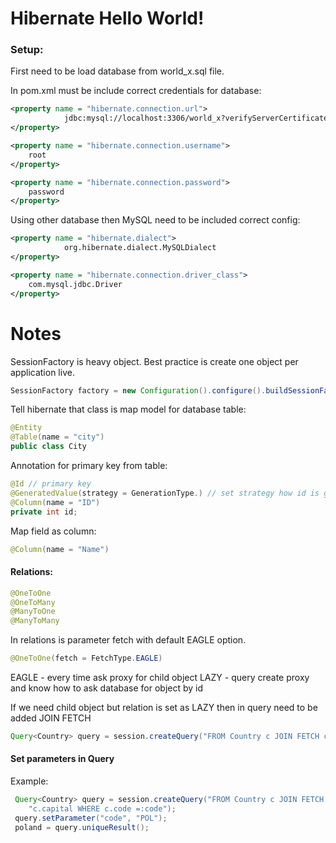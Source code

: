 # Hibernate Hello World!

### Setup:
First need to be load database from world_x.sql file.

In pom.xml must be include correct credentials for database:

```xml
<property name = "hibernate.connection.url">
            jdbc:mysql://localhost:3306/world_x?verifyServerCertificate=false&amp;useSSL=true&amp;useLegacyDatetimeCode=false&amp;serverTimezone=UTC
</property>

<property name = "hibernate.connection.username">
	root
</property>

<property name = "hibernate.connection.password">
	password
</property>
```

Using other database then MySQL need to be included correct config:
```xml
<property name = "hibernate.dialect">
            org.hibernate.dialect.MySQLDialect
</property>

<property name = "hibernate.connection.driver_class">
	com.mysql.jdbc.Driver
</property>
```
        
 # Notes

 SessionFactory is heavy object. Best practice is create one object per application live. 
 ```java
 SessionFactory factory = new Configuration().configure().buildSessionFactory();
 ```
 
 Tell hibernate that class is map model for database table:
 ```java
 @Entity
 @Table(name = "city")
 public class City
 ```
 
 Annotation for primary key from table:
 ```java
 @Id // primary key
 @GeneratedValue(strategy = GenerationType.) // set strategy how id is generating
 @Column(name = "ID")
 private int id;
 ```
 
 Map field as column:
 ```java
 @Column(name = "Name")
 ```
 
 #### Relations:
 ```java
 @OneToOne
 @OneToMany
 @ManyToOne
 @ManyToMany
 ```
 
 In relations is parameter fetch with default EAGLE option.
  ```java
 @OneToOne(fetch = FetchType.EAGLE)
  ```
  
 EAGLE - every time ask proxy for child object
 LAZY - query create proxy and know how to ask database for object by id
 
 If we need child object but relation is set as LAZY then in query need to be added JOIN FETCH
  ```java
 Query<Country> query = session.createQuery("FROM Country c JOIN FETCH c.capital WHERE c.code ='POL'");
  ```
  
 #### Set parameters in Query
 
Example:
```java
 Query<Country> query = session.createQuery("FROM Country c JOIN FETCH " +
    "c.capital WHERE c.code =:code");
 query.setParameter("code", "POL");
 poland = query.uniqueResult();
 ```
